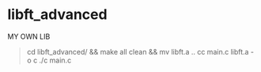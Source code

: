 # libft_advanced
MY OWN LIB 

> cd libft_advanced/ && make all clean && mv libft.a ..
> cc main.c libft.a -o c
> ./c main.c
